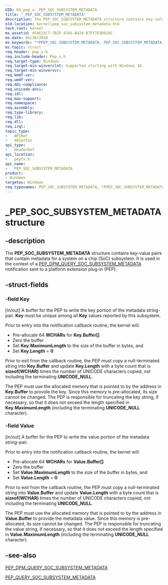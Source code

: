 ```yaml
---
UID: NS:pep_x._PEP_SOC_SUBSYSTEM_METADATA
title: "_PEP_SOC_SUBSYSTEM_METADATA"
description: The PEP_SOC_SUBSYSTEM_METADATA structure contains key-value pairs that contain metadata for a system on a chip (SoC) subsystem. It is used in the context of a PEP_DPM_QUERY_SOC_SUBSYSTEM_METADATA notification sent to a platform extension plug-in (PEP).
old-location: kernel\pep_soc_subsystem_metadata.htm
tech.root: kernel
ms.assetid: 4FAE15C7-7B2F-47A5-B429-B7FF7D3D018C
ms.date: 04/30/2018
ms.keywords: "*PPEP_SOC_SUBSYSTEM_METADATA, PEP_SOC_SUBSYSTEM_METADATA, PEP_SOC_SUBSYSTEM_METADATA structure [Kernel-Mode Driver Architecture], PPEP_SOC_SUBSYSTEM_METADATA, PPEP_SOC_SUBSYSTEM_METADATA structure pointer [Kernel-Mode Driver Architecture], _PEP_SOC_SUBSYSTEM_METADATA, kernel.pep_soc_subsystem_metadata, pepfx/PEP_SOC_SUBSYSTEM_METADATA, pepfx/PPEP_SOC_SUBSYSTEM_METADATA"
ms.topic: struct
req.header: pep_x.h
req.include-header: Pep_x.h
req.target-type: Windows
req.target-min-winverclnt: Supported starting with Windows 10.
req.target-min-winversvr: 
req.kmdf-ver: 
req.umdf-ver: 
req.ddi-compliance: 
req.unicode-ansi: 
req.idl: 
req.max-support: 
req.namespace: 
req.assembly: 
req.type-library: 
req.lib: 
req.dll: 
req.irql: 
topic_type:
-	APIRef
-	kbSyntax
api_type:
-	HeaderDef
api_location:
-	pepfx.h
api_name:
-	PEP_SOC_SUBSYSTEM_METADATA
product:
- Windows
targetos: Windows
req.typenames: PEP_SOC_SUBSYSTEM_METADATA, *PPEP_SOC_SUBSYSTEM_METADATA
---
```


# _PEP_SOC_SUBSYSTEM_METADATA structure


## -description


The <b>PEP_SOC_SUBSYSTEM_METADATA</b> structure contains key-value pairs that contain metadata for a system on a chip (SoC) subsystem. It is used in the context of a <a href="https://msdn.microsoft.com/library/windows/hardware/mt186854">PEP_DPM_QUERY_SOC_SUBSYSTEM_METADATA</a> notification sent to a platform extension plug-in (PEP).


## -struct-fields




### -field Key

[in/out]  A buffer for the PEP to write the key portion of the metadata string-pair.  <b>Key</b> must be unique among all <b>Key</b> values reported by this subsystem.  



Prior to entry into the notification callback routine, the kernel will:

<ul>
<li>Pre-allocate 64 <b>WCHARs</b> for <b>Key.Buffer[]</b></li>
<li>Zero the buffer </li>
<li>Set <b>Key.MaximumLength</b> to the size of the buffer in bytes, and </li>
<li>Set <b>Key.Length</b> = <b>0</b></li>
</ul>
Prior to exit from the callback routine, the PEP must copy a null-terminated string into <b>Key.Buffer</b> and update <b>Key.Length</b> with a byte count that is <b>sizeof(WCHAR)</b> times the number of UNICODE characters copied, not including the terminating <b>UNICODE_NULL</b>.  

The PEP must use the allocated memory that is pointed to by the address in <b>Key.Buffer</b> to provide the key. 
Since this memory is pre-allocated, its size cannot be changed. The PEP is responsible for truncating the key string, if necessary, so that it does not exceed the length specified in <b>Key.MaximumLength</b> (including the terminating <b>UNICODE_NULL</b> character).


### -field Value

[in/out] A buffer for the PEP to write the value portion of the metadata string-pair.  

Prior to entry into the notification callback routine, the kernel will:

<ul>
<li>Pre-allocate 64 <b>WCHARs</b> for <b>Value.Buffer[]</b></li>
<li>Zero the buffer </li>
<li>Set <b>Value.MaximumLength</b> to the size of the buffer in bytes, and </li>
<li>Set <b>Value.Length</b> = <b>0</b></li>
</ul>
Prior to exit from the callback routine, the PEP must copy a null-terminated string into <b>Value.Buffer</b> and update <b>Value.Length</b> with a byte count that is <b>sizeof(WCHAR)</b> times the number of UNICODE characters copied, not including the terminating <b>UNICODE_NULL</b>.  

The PEP must use the allocated memory that is pointed to by the address in <b>Value.Buffer</b> to provide the metadata value. 
Since this memory is pre-allocated, its size cannot be changed. The PEP is responsible for truncating the value string, if necessary, so that it does not exceed the length specified in <b>Value.MaximumLength</b> (including the terminating <b>UNICODE_NULL</b> character).


## -see-also




<a href="https://msdn.microsoft.com/library/windows/hardware/mt186854">PEP_DPM_QUERY_SOC_SUBSYSTEM_METADATA</a>



<a href="https://msdn.microsoft.com/library/windows/hardware/mt186847">PEP_QUERY_SOC_SUBSYSTEM_METADATA</a>
 

 

